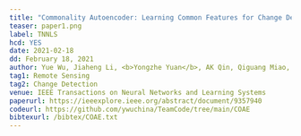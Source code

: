 ```yaml
---
title: "Commonality Autoencoder: Learning Common Features for Change Detection from Heterogeneous Images" 
teaser: paper1.png
label: TNNLS
hcd: YES
date: 2021-02-18
dd: February 18, 2021
author: Yue Wu, Jiaheng Li, <b>Yongzhe Yuan</b>, AK Qin, Qiguang Miao, Maoguo Gong
tag1: Remote Sensing
tag2: Change Detection
venue: IEEE Transactions on Neural Networks and Learning Systems
paperurl: https://ieeexplore.ieee.org/abstract/document/9357940
codeurl: https://github.com/ywuchina/TeamCode/tree/main/COAE
bibtexurl: /bibtex/COAE.txt
---
```


